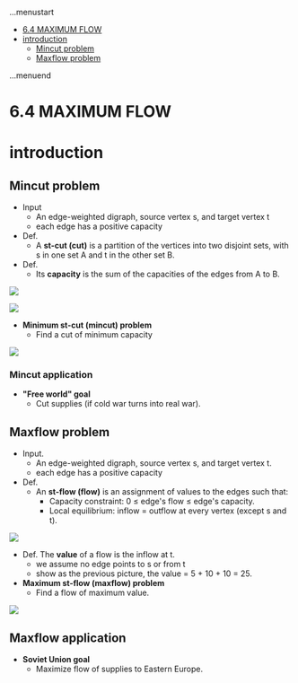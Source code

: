 ...menustart

 - [6.4 MAXIMUM FLOW](#60804ce1e5e1b895af839b4ef2122a99)
 - [introduction](#8800e1c9b3e22c44ba59a34db3fe4841)
     - [Mincut problem](#450389af6383415c1047574d48dd0785)
     - [Maxflow problem](#e5e9af9ecfee06cab309dca7d7623ddf)

...menuend


<h2 id="60804ce1e5e1b895af839b4ef2122a99"></h2>

# 6.4 MAXIMUM FLOW

<h2 id="8800e1c9b3e22c44ba59a34db3fe4841"></h2>

# introduction

<h2 id="450389af6383415c1047574d48dd0785"></h2>

## Mincut problem

 - Input
    - An edge-weighted digraph, source vertex s, and target vertex t
    - each edge has a positive capacity
 - Def.
    - A **st-cut (cut)** is a partition of the vertices into two disjoint sets, with s in one set A and t in the other set B. 
 - Def.
    - Its **capacity** is the sum of the capacities of the edges from A to B.

![](https://raw.githubusercontent.com/mebusy/notes/master/imgs/algorII_mcut_0.png)

![](https://raw.githubusercontent.com/mebusy/notes/master/imgs/algorII_mcut_1.png)

 - **Minimum st-cut (mincut) problem**
    - Find a cut of minimum capacity

![](https://raw.githubusercontent.com/mebusy/notes/master/imgs/algorII_mcut_2.png)

### Mincut application

 - **"Free world" goal** 
    - Cut supplies (if cold war turns into real war).

 

<h2 id="e5e9af9ecfee06cab309dca7d7623ddf"></h2>

## Maxflow problem

 - Input. 
    - An edge-weighted digraph, source vertex s, and target vertex t.
    - each edge has a positive capacity
 - Def.
    - An **st-flow (flow)** is an assignment of values to the edges such that:
        - Capacity constraint: 0 ≤ edge's flow ≤ edge's capacity.
        - Local equilibrium: inflow = outflow at every vertex (except s and t).

![](https://raw.githubusercontent.com/mebusy/notes/master/imgs/AlgorII_max_flow.png)

 - Def. The **value** of a flow is the inflow at t.
    - we assume no edge points to s or from t 
    - show as the previous picture, the value = 5 + 10 + 10 = 25.
 - **Maximum st-flow (maxflow) problem**
    - Find a flow of maximum value. 

![](https://raw.githubusercontent.com/mebusy/notes/master/imgs/AlgorII_max_flow_problem.png)

## Maxflow application

 - **Soviet Union goal**
    - Maximize flow of supplies to Eastern Europe.
 




